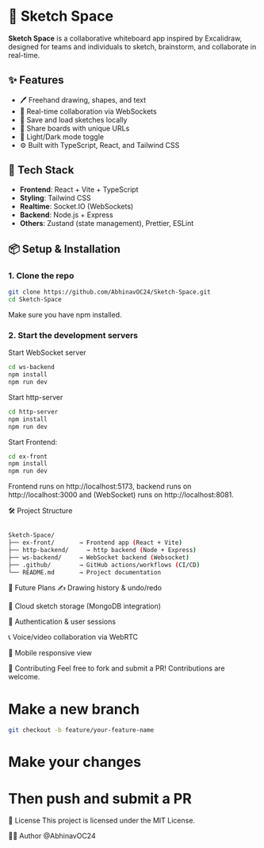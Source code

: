 
# 🎨 Sketch Space

**Sketch Space** is a collaborative whiteboard app inspired by Excalidraw, designed for teams and individuals to sketch, brainstorm, and collaborate in real-time.



## ✨ Features

- 🖊️ Freehand drawing, shapes, and text  
- 🧠 Real-time collaboration via WebSockets  
- 💾 Save and load sketches locally  
- 🔗 Share boards with unique URLs  
- 🌙 Light/Dark mode toggle  
- ⚙️ Built with TypeScript, React, and Tailwind CSS  

## 🚀 Tech Stack

- **Frontend**: React + Vite + TypeScript  
- **Styling**: Tailwind CSS  
- **Realtime**: Socket.IO (WebSockets)  
- **Backend**: Node.js + Express  
- **Others**: Zustand (state management), Prettier, ESLint  

## 📦 Setup & Installation

### 1. Clone the repo

```bash
git clone https://github.com/AbhinavOC24/Sketch-Space.git
cd Sketch-Space
```


Make sure you have npm installed.

### 2. Start the development servers
Start WebSocket server
```bash
cd ws-backend
npm install
npm run dev
```
Start http-server
```bash
cd http-server
npm install
npm run dev

```


Start Frontend:
```bash
cd ex-front
npm install
npm run dev
```
Frontend runs on http://localhost:5173, backend runs on http://localhost:3000 and (WebSocket) runs on http://localhost:8081.

🛠️ Project Structure
```bash

Sketch-Space/
├── ex-front/       → Frontend app (React + Vite)
├── http-backend/     → http backend (Node + Express)
├── ws-backend/     → WebSocket backend (Websocket)
├── .github/        → GitHub actions/workflows (CI/CD)
└── README.md       → Project documentation
```


🧠 Future Plans
✍️ Drawing history & undo/redo

📁 Cloud sketch storage (MongoDB integration)

🔐 Authentication & user sessions

📞 Voice/video collaboration via WebRTC

📱 Mobile responsive view

🤝 Contributing
Feel free to fork and submit a PR! Contributions are welcome.

# Make a new branch
```bash
git checkout -b feature/your-feature-name
```
# Make your changes
# Then push and submit a PR

📄 License
This project is licensed under the MIT License.

🙋‍♂️ Author
@AbhinavOC24
